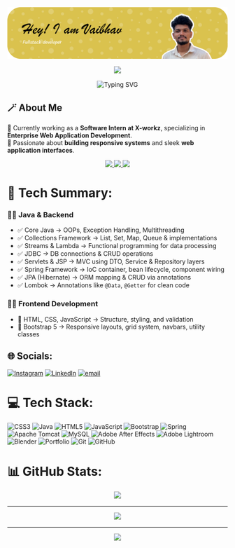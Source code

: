 <div align="center">
  <img src="https://github.com/01vaibhavnaik/01vaibhavnaik/blob/main/VaibhavBanner2.png" width="800">
</div>
<p align="center">
  <img src="https://capsule-render.vercel.app/api?type=rect&height=2&color=43265D,8E44AD,B16BD6,7F5CA2" />
</p>
<p align="center">
  <img src="https://readme-typing-svg.demolab.com?font=Fira+Code&size=28&pause=1200&center=true&vCenter=true&width=900&lines=I'am%2C+Vaibhav+Naik;Software+Intern+%40+X-workz;I+build+responsive+web+apps;" alt="Typing SVG" />
</p>


## 🪄 About Me  
🔭 Currently working as a **Software Intern at X-workz**, specializing in **Enterprise Web Application Development**.  
🌱 Passionate about **building responsive systems** and sleek **web application interfaces**.  

<div align="center">
  <a href="mailto:vaibhavnaik32275@gmail.com">
    <img src="https://img.shields.io/badge/Email-vaibhavnaik32275%40gmail.com-red?style=for-the-badge&logo=gmail" />
  </a>
  <a href="https://01vaibhavnaik.github.io/Protfolio/" target="_blank">
  <img src="https://img.shields.io/badge/Portfolio-Visit-2ECC71?style=for-the-badge&logo=googlechrome&logoColor=white" />
</a>
  <a href="https://01vaibhavnaik.github.io/Protfolio/Vaibhav-Naik-CV(1).pdf" target="_blank">
  <img src="https://img.shields.io/badge/Resume-Download-2ECC71?style=for-the-badge&logo=markdown&logoColor=white" />
</a>
</div>

# 🚀 Tech Summary:  

### 👨‍💻 Java & Backend
- ✅ Core Java → OOPs, Exception Handling, Multithreading  
- ✅ Collections Framework → List, Set, Map, Queue & implementations  
- ✅ Streams & Lambda → Functional programming for data processing  
- ✅ JDBC → DB connections & CRUD operations  
- ✅ Servlets & JSP → MVC using DTO, Service & Repository layers  
- ✅ Spring Framework → IoC container, bean lifecycle, component wiring  
- ✅ JPA (Hibernate) → ORM mapping & CRUD via annotations  
- ✅ Lombok → Annotations like `@Data`, `@Getter` for clean code  

### 👨‍💻 Frontend Development
- 🎨 HTML, CSS, JavaScript → Structure, styling, and validation  
- 🎯 Bootstrap 5 → Responsive layouts, grid system, navbars, utility classes  

## 🌐 Socials:
[![Instagram](https://img.shields.io/badge/Instagram-%23E4405F.svg?logo=Instagram&logoColor=white)](https://instagram.com/vaibhav_._naik_) [![LinkedIn](https://img.shields.io/badge/LinkedIn-%230077B5.svg?logo=linkedin&logoColor=white)](https://linkedin.com/in/Vaibhav) [![email](https://img.shields.io/badge/Email-D14836?logo=gmail&logoColor=white)](mailto:vaibhavnaik32275@gmail.com) 

# 💻 Tech Stack:
![CSS3](https://img.shields.io/badge/css3-%231572B6.svg?style=for-the-badge&logo=css3&logoColor=white) ![Java](https://img.shields.io/badge/java-%23ED8B00.svg?style=for-the-badge&logo=openjdk&logoColor=white) ![HTML5](https://img.shields.io/badge/html5-%23E34F26.svg?style=for-the-badge&logo=html5&logoColor=white) ![JavaScript](https://img.shields.io/badge/javascript-%23323330.svg?style=for-the-badge&logo=javascript&logoColor=%23F7DF1E) ![Bootstrap](https://img.shields.io/badge/bootstrap-%238511FA.svg?style=for-the-badge&logo=bootstrap&logoColor=white) ![Spring](https://img.shields.io/badge/spring-%236DB33F.svg?style=for-the-badge&logo=spring&logoColor=white) ![Apache Tomcat](https://img.shields.io/badge/apache%20tomcat-%23F8DC75.svg?style=for-the-badge&logo=apache-tomcat&logoColor=black) ![MySQL](https://img.shields.io/badge/mysql-4479A1.svg?style=for-the-badge&logo=mysql&logoColor=white) ![Adobe After Effects](https://img.shields.io/badge/Adobe%20After%20Effects-9999FF.svg?style=for-the-badge&logo=Adobe%20After%20Effects&logoColor=white) ![Adobe Lightroom](https://img.shields.io/badge/Adobe%20Lightroom-31A8FF.svg?style=for-the-badge&logo=Adobe%20Lightroom&logoColor=white) ![Blender](https://img.shields.io/badge/blender-%23F5792A.svg?style=for-the-badge&logo=blender&logoColor=white) ![Portfolio](https://img.shields.io/badge/Portfolio-%23000000.svg?style=for-the-badge&logo=firefox&logoColor=#FF7139) ![Git](https://img.shields.io/badge/git-%23F05033.svg?style=for-the-badge&logo=git&logoColor=white) ![GitHub](https://img.shields.io/badge/github-%23121011.svg?style=for-the-badge&logo=github&logoColor=white)
# 📊 GitHub Stats:
<p align="center">
 <img src="https://nirzak-streak-stats.vercel.app/?user=01vaibhavnaik&theme=vision-friendly-dark&hide_border=false" />
</p>
  <hr>
  <p align="center">
   <img src="https://github-readme-stats.vercel.app/api?username=01vaibhavnaik&theme=vision-friendly-dark&hide_border=false&include_all_commits=false&count_private=false" />
  </p>
  <hr>
    <p align="center">
  <img src="https://github-readme-stats.vercel.app/api/top-langs/?username=01vaibhavnaik&theme=vision-friendly-dark&hide_border=false&include_all_commits=false&count_private=false&layout=compact" />
</p>






